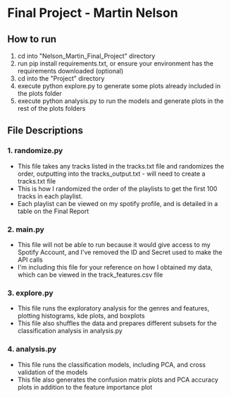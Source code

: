 # Final Project - Martin Nelson

## How to run
1. cd into "Nelson_Martin_Final_Project" directory
2. run pip install requirements.txt, or ensure your environment has the requirements downloaded (optional)
3. cd into the "Project" directory
4. execute python explore.py to generate some plots already included in the plots folder
5. execute python analysis.py to run the models and generate plots in the rest of the plots folders

## File Descriptions

### 1. randomize.py
- This file takes any tracks listed in the tracks.txt file and randomizes the order, outputting into the tracks_output.txt - will need to create a tracks.txt file 
- This is how I randomized the order of the playlists to get the first 100 tracks in each playlist.
- Each playlist can be viewed on my spotify profile, and is detailed in a table on the Final Report

### 2. main.py
- This file will not be able to run because it would give access to my Spotify Account, and I've removed the ID and Secret used to make the API calls
- I'm including this file for your reference on how I obtained my data, which can be viewed in the track_features.csv file

### 3. explore.py
- This file runs the exploratory analysis for the genres and features, plotting histograms, kde plots, and boxplots
- This file also shuffles the data and prepares different subsets for the classification analysis in analysis.py

### 4. analysis.py
- This file runs the classification models, including PCA, and cross validation of the models
- This file also generates the confusion matrix plots and PCA accuracy plots in addition to the feature importance plot

